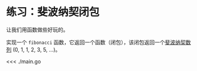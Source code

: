 # 练习：斐波纳契闭包

让我们用函数做些好玩的。

实现一个 `fibonacci` 函数，它返回一个函数（闭包），该闭包返回一个[斐波纳契数列](https://zh.wikipedia.org/wiki/%E6%96%90%E6%B3%A2%E9%82%A3%E5%A5%91%E6%95%B0%E5%88%97) (0, 1, 1, 2, 3, 5, ...)。

<<< ./main.go
